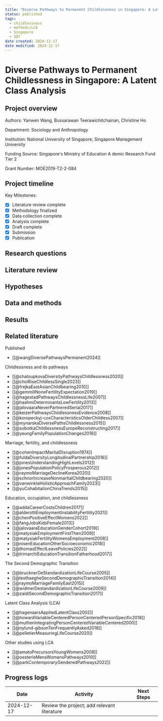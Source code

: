 ```yaml
---
title: "Diverse Pathways to Permanent Childlessness in Singapore: A Latent Class Analysis"
status: published
tags:
  - childlessness
  - methods/LCA
  - Singapore
  - SDT
date created: 2024-12-17
date modified: 2024-12-17
---
```


# Diverse Pathways to Permanent Childlessness in Singapore: A Latent Class Analysis

## Project overview

Authors: Yanwen Wang, Bussarawan Teerawichitchainan, Christine Ho

Department: Sociology and Anthropology

Institution: National University of Singapore, Singapore Management University

Funding Source: Singapore's Ministry of Education A demic Research Fund Tier 2

Grant Number: MOE2019-T2-2-084

## Project timeline

Key Milestones:

- [x] Literature review complete
- [x] Methodology finalized
- [x] Data collection complete
- [x] Analysis complete
- [x] Draft complete
- [x] Submission
- [x] Publication

## Research questions

## Literature review

## Hypotheses

## Data and methods

## Results

## Related literature

Published

- [[@wangDiversePathwaysPermanent2024]]

Childlessness and its pathways

- [[@chaloupkovaDiversityPathwaysChildlessness2020]]
- [[@choiRiseChildlessSingle2023]]
- [[@frejkaEastAsianChildbearing2010]]
- [[@gemmillNoneFertilityExpectation2019]]
- [[@hagestadPathwaysChildlessnessLife2007]]
- [[@hashmiDeterminantsLowFertility2013]]
- [[@jalovaaraNeverPartneredSerial2017]]
- [[@keizerPathwaysChildlessnessEvidence2008]]
- [[@koropeckyj-coxCharacteristicsOlderChildless2007]]
- [[@mynarskaDiversePathsChildlessness2015]]
- [[@sobotkaChildlessnessEuropeReconstructing2017]]
- [[@yeungFamilyPopulationChanges2018]]

Marriage, fertility, and childlessness

- [[@cohenImpactMaritalDisruption1974]]
- [[@fuldaDiversityLongitudinalPartnership2016]]
- [[@jonesUnderstandingHighLevels2012]]
- [[@jonesPopulationPolicyProsperous2012]]
- [[@raymoMarriageDeclineKorea2020]]
- [[@schnorIncreaseNonmaritalChildbearing2020]]
- [[@vanwinkleHolisticApproachFamily2023]]
- [[@yuCohabitationChinaTrends2015]]

Education, occupation, and childlessness

- [[@addaCareerCostsChildren2017]]
- [[@alderottiEmploymentInstabilityFertility2021]]
- [[@chenPositiveEffectWomens2022]]
- [[@fangJobsKidsFemale2013]]
- [[@jalovaaraEducationGenderCohort2019]]
- [[@matysiakEmploymentFirstThen2009]]
- [[@matysiakFertilityWomensEmployment2008]]
- [[@nisenEducationOtherSocioeconomic2018]]
- [[@thomasEffectLeavePolicies2022]]
- [[@trimarchiEducationTransitionFatherhood2017]]

The Second Demographic Transition

- [[@brucknerDeStandardizationLifeCourse2005]]
- [[@lesthaegheSecondDemographicTransition2014]]
- [[@raymoMarriageFamilyEast2015]]
- [[@widmerDestandardizationLifeCourse2009]]
- [[@zaidiSecondDemographicTransition2017]]

Latent Class Analysis (LCA)

- [[@hagenaarsAppliedLatentClass2002]]
- [[@howardVariableCenteredPersonCenteredPersonSpecific2018]]
- [[@muthenIntegratingPersonCenteredVariableCentered2000]]
- [[@nylund-gibsonTenFrequentlyAsked2018]]
- [[@pelletierMeasuringLifeCourse2020]]

Other studies using LCA

- [[@amatoPrecursorsYoungWomens2008]]
- [[@oesterleMensWomensPathways2010]]
- [[@parkContemporaryGenderedPathways2022]]

## Progress logs

| Date       | Activity                                    | Next Steps |
| ---------- | ------------------------------------------- | ---------- |
| 2024-12-17 | Review the project; add relevant literature |            |
